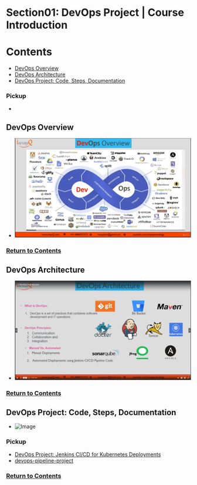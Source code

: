 # Section01: DevOps Project | Course Introduction

<a id = "contents">

# Contents
* [DevOps Overview](#Overview)
* [DevOps Architecture](#Architecture)
* [DevOps Project: Code, Steps, Documentation](#project)

### Pickup
* 


<a id = "Overview">

## DevOps Overview
* ![Image](../src/images/Section01/init001.png)

### [Return to Contents](#contents)


<a id = "Architecture">

## DevOps Architecture
* ![Image](../src/images/Section01/archi001.png)

### [Return to Contents](#contents)


<a id = "project">

## DevOps Project: Code, Steps, Documentation
* ![Image](../src/images/Section01/project001.png)

### Pickup
* [DevOps Project: Jenkins CI/CD for Kubernetes Deployments](https://www.iwayq.com/tutorial/devops-automation/kubernetes/devops-project-jenkins-cicd-for-kubernetes-deployments)
* [devops-pipeline-project](https://bitbucket.org/iwayqtech/devops-pipeline-project/src/master/)

### [Return to Contents](#contents)